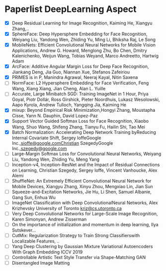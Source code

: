 # Paperlist DeepLearning Aspect
- [x] Deep Residual Learning for Image Recognition, Kaiming He, Xiangyu Zhang,..
- [x] SphereFace: Deep Hypersphere Embedding for Face Recognition, Weiyang Liu, Yandong Wen, Zhiding Yu, Ming Li, Bhiksha Raj, Le Song
- [x] MobileNets: Efficient Convolutional Neural Networks for Mobile Vision Applications, Andrew G. Howard, Menglong Zhu, Bo Chen, Dmitry Kalenichenko, Weijun Wang, Tobias Weyand, Marco Andreetto, Hartwig Adam
- [x] ArcFace: Additive Angular Margin Loss for Deep Face Recognition, Jiankang Deng, Jia Guo, Niannan Xue, Stefanos Zafeiriou
- [x] PRIMES is in P, Manindra Agrawal, Neeraj Kayal, Nitin Saxena
- [ ] NormFace: L2 Hypersphere Embedding for Face Verification, Feng Wang, Xiang Xiang, Jian Cheng, Alan L. Yuille
- [ ] Accurate, Large Minibatch SGD: Training ImageNet in 1 Hour, Priya Goyal, Piotr Dollár, Ross Girshick, Pieter Noordhuis, Lukasz Wesolowski, Aapo Kyrola, Andrew Tulloch, Yangqing Jia, Kaiming He
- [x] mixup: Beyond Empirical Risk Minimization,Hongyi Zhang, Moustapha Cisse, Yann N. Dauphin, David Lopez-Paz
- [x] Support Vector Guided Softmax Loss for Face Recognition, Xiaobo Wang, Shuo Wang, Shifeng Zhang, Tianyu Fu, Hailin Shi, Tao Mei 
- [x] Batch Normalization: Accelerating Deep Network Training byReducing Internal Covariate Shift, Sergey IoffeGoogle Inc.,sioffe@google.comChristian SzegedyGoogle Inc.,szegedy@google.com
- [ ] Large-Margin Softmax Loss for Convolutional Neural Networks, Weiyang Liu, Yandong Wen, Zhiding Yu, Meng Yang
- [ ] Inception-v4, Inception-ResNet and the Impact of Residual Connections on Learning, Christian Szegedy, Sergey Ioffe, Vincent Vanhoucke, Alex Alemi
- [ ] ShuffleNet: An Extremely Efficient Convolutional Neural Network for Mobile Devices, Xiangyu Zhang, Xinyu Zhou, Mengxiao Lin, Jian Sun
- [ ] Squeeze-and-Excitation Networks, Jie Hu, Li Shen, Samuel Albanie, Gang Sun, Enhua Wu
- [ ] ImageNet Classification with Deep ConvolutionalNeural Networks, Alex Krizhevsky University of Toronto kriz@cs.utoronto.ca 
- [ ] Very Deep Convolutional Networks for Large-Scale Image Recognition, Karen Simonyan, Andrew Zisserman
- [ ] On the importance of initialization and momentum in deep learning, Ilya Sutskever...
- [ ] CutMix: Regularization Strategy to Train Strong Classifierswith Localizable Features, ..
- [ ] Yang Deep Clustering by Gaussian Mixture Variational Autoencoders With Graph Embedding ICCV 2019
- [ ] Controllable Artistic Text Style Transfer via Shape-Matching GAN
- [ ] Disentangled Image Matting
